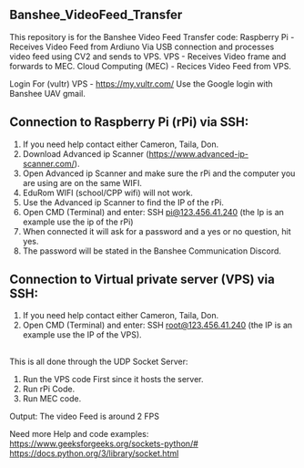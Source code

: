 ## Banshee_VideoFeed_Transfer
This repository is for the Banshee Video Feed Transfer code:
Raspberry Pi - Receives Video Feed from Ardiuno Via USB connection and processes video feed using CV2 and sends to VPS.
VPS - Receives Video frame and forwards to MEC.
Cloud Computing (MEC) - Recices Video Feed from VPS.


Login For (vultr) VPS - https://my.vultr.com/    Use the Google login with Banshee UAV gmail.

## Connection to Raspberry Pi (rPi) via SSH:
1.  If you need help contact either Cameron, Taila, Don.
2.  Download Advanced ip Scanner (https://www.advanced-ip-scanner.com/).
3.  Open Advanced ip Scanner and make sure the rPi and the computer you are using are on the same WIFI.
4.  EduRom WIFI (school/CPP wifi) will not work.
5.  Use the Advanced ip Scanner to find the IP of the rPi.
6.  Open CMD (Terminal) and enter: SSH pi@123.456.41.240 (the Ip is an example use the ip of the rPi)
7.  When connected it will ask for a password and a yes or no question, hit yes.
8.  The password will be stated in the Banshee Communication Discord.
##
##


## Connection to Virtual private server (VPS) via SSH:
1.  If you need help contact either Cameron, Taila, Don.
2.  Open CMD (Terminal) and enter: SSH root@123.456.41.240 (the IP is an example use the IP of the VPS).
##
##



This is all done through the UDP Socket Server:
1.  Run the VPS code First since it hosts  the server.
2.  Run rPi Code.
3.  Run MEC code. 

Output:
  The video Feed is around 2 FPS

Need more Help and code examples:
https://www.geeksforgeeks.org/sockets-python/#
https://docs.python.org/3/library/socket.html
